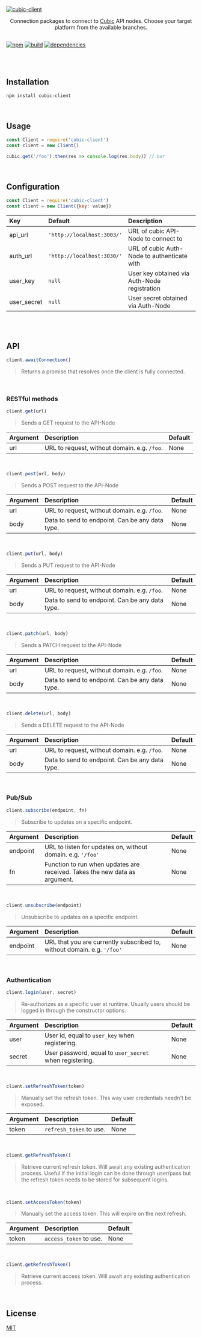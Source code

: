 [![cubic-client](https://i.imgur.com/EBnxQiy.png)](/packages/client)

<p align="center">Connection packages to connect to <a href='/packages/api'>Cubic</a> API nodes. Choose your target platform from the available branches.</p>

##

[![npm](https://img.shields.io/npm/v/cubic-client.svg)](https://npmjs.org/cubic-client)
[![build](https://ci.nexus-stats.com/api/badges/cubic-js/cubic/status.svg)](https://ci.nexus-stats.com/cubic-js/cubic)
[![dependencies](https://david-dm.org/cubic-js/cubic-client.svg)](https://david-dm.org/cubic-js/cubic-client)

<br>
<br>


## Installation
`npm install cubic-client`

<br>

## Usage
```js
const Client = require('cubic-client')
const client = new Client()

cubic.get('/foo').then(res => console.log(res.body)) // bar
```

<br>

## Configuration
```javascript
const Client = require('cubic-client')
const client = new Client({key: value})
```

| Key           | Default         | Description   |
|:------------- |:------------- |:------------- |
| api_url | `'http://localhost:3003/'` | URL of cubic API-Node to connect to |
| auth_url | `'http://localhost:3030/'` | URL of cubic Auth-Node to authenticate with |
| user_key | `null` | User key obtained via Auth-Node registration |
| user_secret | `null` | User secret obtained via Auth-Node 

<br>
<br>

## API

```js
client.awaitConnection()
```
>Returns a promise that resolves once the client is fully connected.

<br>

### RESTful methods
```js
client.get(url)
```
>Sends a GET request to the API-Node

| Argument | Description | Default |
|:------------- |:------------- |:------------- |
| url | URL to request, without domain. e.g. `/foo`. | None |

<br>

```js
client.post(url, body)
```
>Sends a POST request to the API-Node

| Argument | Description | Default |
|:------------- |:------------- |:------------- |
| url | URL to request, without domain. e.g. `/foo`. | None |
| body | Data to send to endpoint. Can be any data type. | None |

<br>

```js
client.put(url, body)
```
>Sends a PUT request to the API-Node

| Argument | Description | Default |
|:------------- |:------------- |:------------- |
| url | URL to request, without domain. e.g. `/foo`. | None |
| body | Data to send to endpoint. Can be any data type. | None |

<br>

```js
client.patch(url, body)
```
>Sends a PATCH request to the API-Node

| Argument | Description | Default |
|:------------- |:------------- |:------------- |
| url | URL to request, without domain. e.g. `/foo`. | None |
| body | Data to send to endpoint. Can be any data type. | None |

<br>

```js
client.delete(url, body)
```
>Sends a DELETE request to the API-Node

| Argument | Description | Default |
|:------------- |:------------- |:------------- |
| url | URL to request, without domain. e.g. `/foo`. | None |
| body | Data to send to endpoint. Can be any data type. | None |

<br>

### Pub/Sub

```js
client.subscribe(endpoint, fn)
```
>Subscribe to updates on a specific endpoint.

| Argument | Description | Default |
|:------------- |:------------- |:------------- |
| endpoint | URL to listen for updates on, without domain. e.g. `'/foo'` | None |
| fn | Function to run when updates are received. Takes the new data as argument. | None |

<br>

```js
client.unsubscribe(endpoint)
```
>Unsubscribe to updates on a specific endpoint.

| Argument | Description | Default |
|:------------- |:------------- |:------------- |
| endpoint | URL that you are currently subscribed to, without domain. e.g. `'/foo'` | None |

<br>

### Authentication
```js
client.login(user, secret)
```
>Re-authorizes as a specific user at runtime. Usually users should be logged in
through the constructor options.

| Argument | Description | Default |
|:------------- |:------------- |:------------- |
| user | User id, equal to `user_key` when registering. | None |
| secret | User password, equal to `user_secret` when registering. | None |

<br>

```js
client.setRefreshToken(token)
```
>Manually set the refresh token. This way user credentials needn't be exposed.

| Argument | Description | Default |
|:------------- |:------------- |:------------- |
| token | `refresh_token` to use. | None |

<br>

```js
client.getRefreshToken()
```
>Retrieve current refresh token. Will await any existing authentication
process. Useful if the initial login can be done through user/pass but
the refresh token needs to be stored for subsequent logins.

<br>

```js
client.setAccessToken(token)
```
>Manually set the access token. This will expire on the next refresh.

| Argument | Description | Default |
|:------------- |:------------- |:------------- |
| token | `access_token` to use. | None |

<br>

```js
client.getRefreshToken()
```
>Retrieve current access token. Will await any existing authentication process.

<br>

## License
[MIT](/LICENSE.md)
